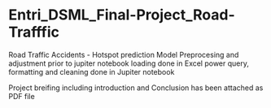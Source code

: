 # Entri_DSML_Final-Project_Road-Trafffic
Road Traffic Accidents - Hotspot prediction Model
Preprocesing and adjustment prior to jupiter notebook loading done in Excel power query,
formatting and cleaning done in Jupiter notebook

Project breifing including introduction and Conclusion has been attached as PDF file
